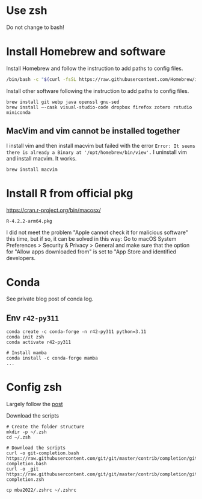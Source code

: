 # Use zsh

Do not change to bash!

# Install Homebrew and software

Install Homebrew and follow the instruction to add paths to config files.

```sh
/bin/bash -c "$(curl -fsSL https://raw.githubusercontent.com/Homebrew/install/HEAD/install.sh)"
```

Install other software following the instruction to add paths to config files.

```{bash homebrew}
brew install git webp java openssl gnu-sed
brew install —-cask visual-studio-code dropbox firefox zotero rstudio miniconda
```

## MacVim and vim cannot be installed together

I install vim and then install macvim but failed with the error `Error: It seems there is already a Binary at '/opt/homebrew/bin/view'.` I uninstall vim and install macvim. It works. 

```{bash macvim}
brew install macvim
```

# Install R from official pkg

https://cran.r-project.org/bin/macosx/

`R-4.2.2-arm64.pkg`

I did not meet the problem "Apple cannot check it for malicious software" this time, but if so, it can be solved in this way: Go to macOS System Preferences > Security & Privacy > General and make sure that the option for "Allow apps downloaded from" is set to "App Store and identified developers.

# Conda 

See private blog post of conda log.

## Env `r42-py311`

```{bash r42-py311}
conda create -c conda-forge -n r42-py311 python=3.11
conda init zsh
conda activate r42-py311

# Install mamba
conda install -c conda-forge mamba
...
```

# Config zsh

Largely follow the [post](https://www.oliverspryn.com/blog/adding-git-completion-to-zsh)

Download the scripts

```{sh}
# Create the folder structure
mkdir -p ~/.zsh
cd ~/.zsh

# Download the scripts
curl -o git-completion.bash https://raw.githubusercontent.com/git/git/master/contrib/completion/git-completion.bash
curl -o _git https://raw.githubusercontent.com/git/git/master/contrib/completion/git-completion.zsh
```


```{sh}
cp mba2022/.zshrc ~/.zshrc
```

